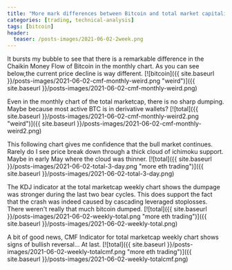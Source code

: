 ```yaml
---
title: "More mark differences between Bitcoin and total market capitalization of all crypto"
categories: [trading, technical-analysis]
tags: [bitcoin]
header:
  teaser: /posts-images/2021-06-02-2week.png
---
```


It bursts my bubble to see that there is a remarkable difference in the Chaikin Money Flow of Bitcoin in the monthly chart. As you can see below,the current 
price decline is way different.
[![bitcoin]({{ site.baseurl }}/posts-images/2021-06-02-cmf-monthly-weird.png "weird")]({{ site.baseurl }}/posts-images/2021-06-02-cmf-monthly-weird.png)

Even in the monthly chart of the total marketcap, there is no sharp dumping. Maybe because most active BTC is in derivative wallets? 
[![total]({{ site.baseurl }}/posts-images/2021-06-02-cmf-monthly-weird2.png "weird")]({{ site.baseurl }}/posts-images/2021-06-02-cmf-monthly-weird2.png)

This following chart gives me confidence that the bull market continues. Rarely do I see price break down through a thick cloud of ichimoku support. Maybe
in early May where the cloud was thinner.
[![total]({{ site.baseurl }}/posts-images/2021-06-02-total-3-day.png "more eth trading")]({{ site.baseurl }}/posts-images/2021-06-02-total-3-day.png)

The KDJ indicator at the total marketcap weekly chart shows the dumpage was stronger during the last two bear cycles. This does support the fact that the crash
was indeed caused by cascading leveraged stoplosses. There weren't really that much bitcoin dumped.
[![total]({{ site.baseurl }}/posts-images/2021-06-02-weekly-total.png "more eth trading")]({{ site.baseurl }}/posts-images/2021-06-02-weekly-total.png)

A bit of good news, CMF Indicator for total marketcap weekly chart shows signs of bullish reversal... At last. 
[![total]({{ site.baseurl }}/posts-images/2021-06-02-weekly-totalcmf.png "more eth trading")]({{ site.baseurl }}/posts-images/2021-06-02-weekly-totalcmf.png)